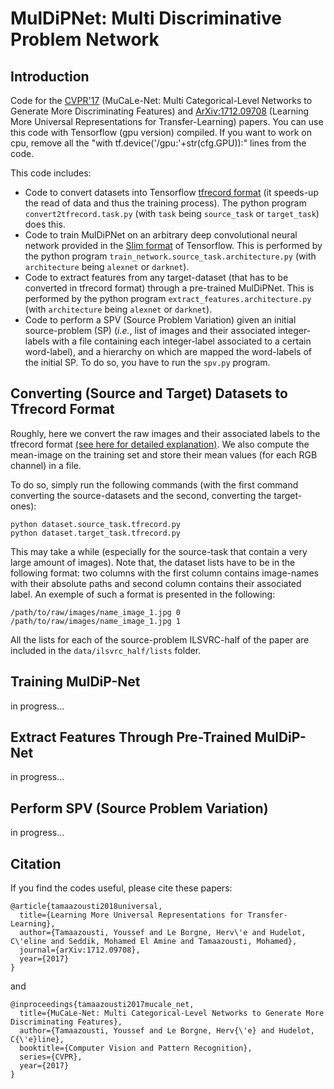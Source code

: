 # MulDiPNet: Multi Discriminative Problem Network

## Introduction
Code for the [CVPR'17](http://perso.ecp.fr/~tamaazouy/files/pdf/MuCaLe_Net_Multi_Categorical_Level_Networks_to_Generate_More_Discriminating_Features.pdf) (MuCaLe-Net: Multi Categorical-Level Networks to Generate More Discriminating Features) and [ArXiv:1712.09708](https://arxiv.org/pdf/1712.09708) (Learning More Universal Representations for Transfer-Learning) papers. 
You can use this code with Tensorflow (gpu version) compiled. 
If you want to work on cpu, remove all the "with tf.device('/gpu:'+str(cfg.GPU)):" lines from the code. 

This code includes:
- Code to convert datasets into Tensorflow [tfrecord format](https://www.tensorflow.org/programmers_guide/datasets) (it speeds-up the read of data and thus the training process). The python program  `convert2tfrecord.task.py` (with `task` being `source_task` or `target_task`) does this.
- Code to train MulDiPNet on an arbitrary deep convolutional neural network provided in the [Slim format](https://github.com/tensorflow/tensorflow/tree/master/tensorflow/contrib/slim) of Tensorflow. This is performed by the python program `train_network.source_task.architecture.py` (with `architecture` being `alexnet` or `darknet`).
- Code to extract features from any target-dataset (that has to be converted in tfrecord format) through a pre-trained MulDiPNet. This is performed by the python program `extract_features.architecture.py` (with `architecture` being `alexnet` or `darknet`).
- Code to perform a SPV (Source Problem Variation) given an initial source-problem (SP) (*i.e.*, list of images and their associated integer-labels with a file containing each integer-label associated to a certain word-label), and a hierarchy on which are mapped the word-labels of the initial SP. To do so, you have to run the `spv.py` program. 

## Converting (Source and Target) Datasets to Tfrecord Format
Roughly, here we convert the raw images and their associated labels to the tfrecord format [(see here for detailed explanation)](todo:link). We also compute the mean-image on the training set and store their mean values (for each RGB channel) in a file. 

To do so, simply run the following commands (with the first command converting the source-datasets and the second, converting the target-ones):
```
python dataset.source_task.tfrecord.py
python dataset.target_task.tfrecord.py
```
This may take a while (especially for the source-task that contain a very large amount of images). 
Note that, the dataset lists have to be in the following format: two columns with the first column contains image-names with their absolute paths and second column contains their associated label. 
An exemple of such a format is presented in the following:

```
/path/to/raw/images/name_image_1.jpg 0
/path/to/raw/images/name_image_1.jpg 1
```

All the lists for each of the source-problem ILSVRC-half of the paper are included in the `data/ilsvrc_half/lists` folder.

## Training MulDiP-Net

in progress...

## Extract Features Through Pre-Trained MulDiP-Net

in progress...

## Perform SPV (Source Problem Variation) 

in progress...

## Citation
If you find the codes useful, please cite these papers:
```
@article{tamaazousti2018universal,
  title={Learning More Universal Representations for Transfer-Learning},
  author={Tamaazousti, Youssef and Le Borgne, Herv\'e and Hudelot, C\'eline and Seddik, Mohamed El Amine and Tamaazousti, Mohamed},
  journal={arXiv:1712.09708},
  year={2017}
} 
```
and 
```
@inproceedings{tamaazousti2017mucale_net,
  title={MuCaLe-Net: Multi Categorical-Level Networks to Generate More Discriminating Features},
  author={Tamaazousti, Youssef and Le Borgne, Herv{\'e} and Hudelot, C{\'e}line},
  booktitle={Computer Vision and Pattern Recognition},
  series={CVPR},
  year={2017}
} 
```
